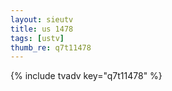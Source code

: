 ```yaml
--- 
layout: sieutv
title: us 1478
tags: [ustv]
thumb_re: q7t11478
---
```

{% include tvadv key="q7t11478" %} 
